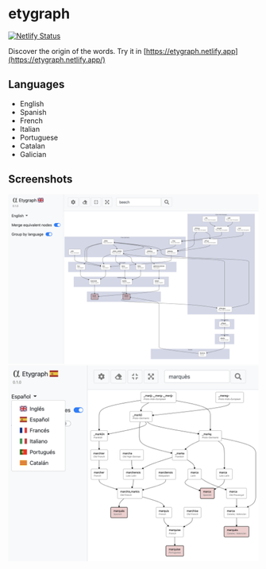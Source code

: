 # etygraph
[![Netlify Status](https://api.netlify.com/api/v1/badges/608a6735-59f3-45d1-abfb-f78914ea8585/deploy-status)](https://app.netlify.com/sites/etygraph/deploys)

Discover the origin of the words. Try it in [https://etygraph.netlify.app](https://etygraph.netlify.app/)

## Languages
- English
- Spanish
- French
- Italian
- Portuguese
- Catalan
- Galician

## Screenshots
![Screenshot 1](./assets/img/screenshot_1.png)
![Screenshot 2](./assets/img/screenshot_2.png)
